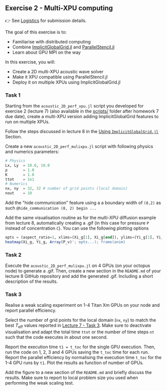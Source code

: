 <!--This file was generated, do not modify it.-->
## Exercise 2 - **Multi-XPU computing**

👉 See [Logistics](/logistics/#submission) for submission details.

The goal of this exercise is to:
- Familiarise with distributed computing
- Combine [ImplicitGlobalGrid.jl](https://github.com/eth-cscs/ImplicitGlobalGrid.jl) and [ParallelStencil.jl](https://github.com/omlins/ParallelStencil.jl)
- Learn about GPU MPI on the way

In this exercise, you will:
- Create a 2D multi-XPU acoustic wave solver
- Make it XPU compatible using ParallelStencil.jl
- Deploy it on multiple XPUs using ImplicitGlobalGrid.jl

### Task 1

Starting from the `acoustic_2D_perf_xpu.jl` script you developed for exercise 2 (lecture 7) (also available in the [scripts/](https://github.com/eth-vaw-glaciology/course-101-0250-00/blob/main/scripts/) folder after homework 7 due date), create a multi-XPU version adding ImplicitGlobalGrid features to run on multiple XPUs.

Follow the steps discussed in lecture 8 in the [Using `ImplicitGlobalGrid.jl`](#using_implicitglobalgridjl) Section.

Create a new `acoustic_2D_perf_mulixpu.jl` script with following physics and numerics parameters:

```julia
# Physics
Lx, Ly  = 10.0, 10.0
ρ       = 1.0
K       = 1.0
ttot    = 1e1
# Numerics
nx, ny  = 32, 32 # number of grid points (local domain)
nout    = 10
```

Add the "hide communication" feature using a a boundary width of `(8,2)` as such `@hide_communication (8, 2) begin ...`

Add the same visualisation routine as for the multi-XPU diffusion example from lecture 8, automatically creating a .gif (in this case for pressure `P` instead of concentration `C`). You can use the following plotting options
```julia
opts = (aspect_ratio=1, xlims=(Xi_g[1], Xi_g[end]), ylims=(Yi_g[1], Yi_g[end]), clims=(-0.25, 0.25), c=:davos, xlabel="Lx", ylabel="Ly", title="time = $(round(it*dt, sigdigits=3))")
heatmap(Xi_g, Yi_g, Array(P_v)'; opts...); frame(anim)
```

### Task 2

Execute the `acoustic_2D_perf_mulixpu.jl` on 4 GPUs (on your octopus node) to generate a .gif. Then, create a new section in the `README.md` of your lecture 8 GitHub repository and add the generated .gif. Including a short description of the results.

### Task 3

Realise a weak scaling experiment on 1-4 Titan Xm GPUs on your node and report parallel efficiency.

Select the number of grid points for the local domain (`nx`, `ny`) to match the best $T_\mathrm{eff}$ values reported in [Lecture 7 - Task 3](/lecture7/#task_3__2). Make sure to deactivate visualisation and adapt the total time `ttot` or the number of time steps `nt` such that the code executes in about one second.

Report the execution time `t1 = t_toc` for the single GPU execution. Then, run the code on 1, 2, 3 and 4 GPUs saving the `t_toc` time for each run. Report the parallel efficiency by normalising the execution time `t_toc` for the 1-4 GPU runs by `t1`. Plot the results as function of number of GPUs.

Add the figure to a new section of the `README.md` and briefly discuss the results. Make sure to report to local problem size you used when performing the weak scaling test.

